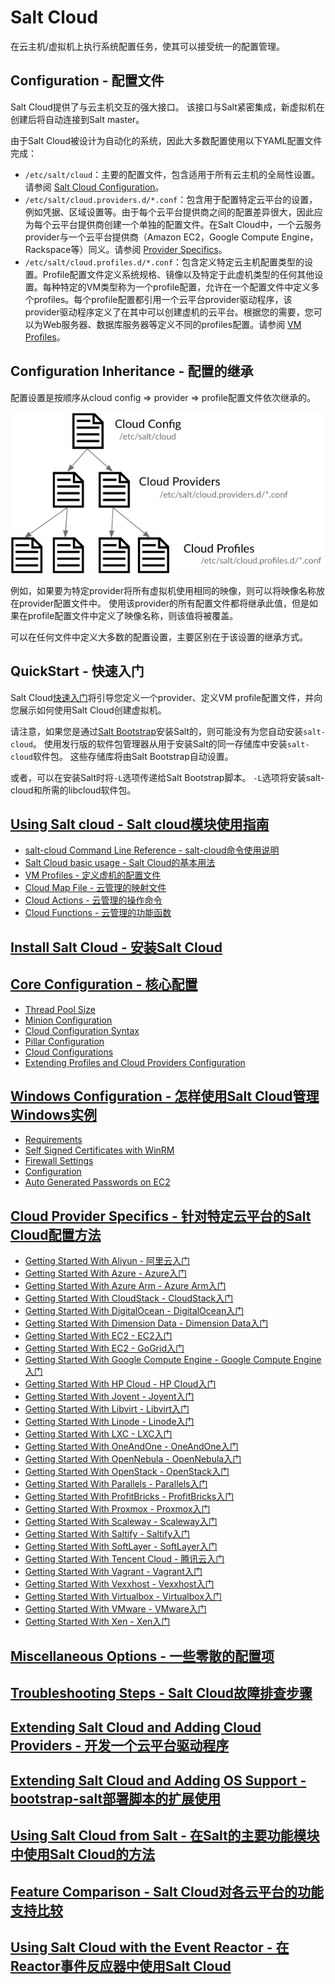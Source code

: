 # Salt Cloud

在云主机/虚拟机上执行系统配置任务，使其可以接受统一的配置管理。

## Configuration - 配置文件

Salt Cloud提供了与云主机交互的强大接口。 该接口与Salt紧密集成，新虚拟机在创建后将自动连接到Salt master。

由于Salt Cloud被设计为自动化的系统，因此大多数配置使用以下YAML配置文件完成：
 - `/etc/salt/cloud`：主要的配置文件，包含适用于所有云主机的全局性设置。请参阅 [Salt Cloud Configuration](https://github.com/watermelonbig/SaltStack-Chinese-ManualBook/blob/master/chapter15/15-3.Salt-Cloud-Core-Configuration.md)。
 - `/etc/salt/cloud.providers.d/*.conf`：包含用于配置特定云平台的设置，例如凭据、区域设置等。由于每个云平台提供商之间的配置差异很大，因此应为每个云平台提供商创建一个单独的配置文件。在Salt Cloud中，一个云服务provider与一个云平台提供商（Amazon EC2，Google Compute Engine，Rackspace等）同义。请参阅 [Provider Specifics](https://docs.saltstack.com/en/latest/topics/cloud/index.html#cloud-provider-specifics)。
 - `/etc/salt/cloud.profiles.d/*.conf`：包含定义特定云主机配置类型的设置。Profile配置文件定义系统规格、镜像以及特定于此虚机类型的任何其他设置。每种特定的VM类型称为一个profile配置，允许在一个配置文件中定义多个profiles。每个profile配置都引用一个云平台provider驱动程序，该provider驱动程序定义了在其中可以创建虚机的云平台。根据您的需要，您可以为Web服务器、数据库服务器等定义不同的profiles配置。请参阅 [VM Profiles](#Cloud-Provider-Specifics)。

## Configuration Inheritance - 配置的继承

配置设置是按顺序从cloud config => provider => profile配置文件依次继承的。

![cloud-settings-inheritance](./images/cloud-settings-inheritance.png)

例如，如果要为特定provider将所有虚拟机使用相同的映像，则可以将映像名称放在provider配置文件中。 使用该provider的所有配置文件都将继承此值，但是如果在profile配置文件中定义了映像名称，则该值将被覆盖。

可以在任何文件中定义大多数的配置设置，主要区别在于该设置的继承方式。

## QuickStart - 快速入门

Salt Cloud[快速入门](https://github.com/watermelonbig/SaltStack-Chinese-ManualBook/blob/master/chapter15/15-1.Salt-Cloud-QuickStart.md)将引导您定义一个provider、定义VM profile配置文件，并向您展示如何使用Salt Cloud创建虚拟机。

请注意，如果您是通过[Salt Bootstrap](https://github.com/watermelonbig/SaltStack-Chinese-ManualBook/blob/master/chapter03/03-3.Additional-Installation-Guides-补充安装说明.md)安装Salt的，则可能没有为您自动安装`salt-cloud`。 使用发行版的软件包管理器从用于安装Salt的同一存储库中安装`salt-cloud`软件包。 这些存储库将由Salt Bootstrap自动设置。

或者，可以在安装Salt时将`-L`选项传递给Salt Bootstrap脚本。 `-L`选项将安装salt-cloud和所需的libcloud软件包。

## [Using Salt cloud - Salt cloud模块使用指南](https://github.com/watermelonbig/SaltStack-Chinese-ManualBook/blob/master/chapter15/15-2.Using-Salt-Cloud.md)
 - [salt-cloud Command Line Reference - salt-cloud命令使用说明](https://github.com/watermelonbig/SaltStack-Chinese-ManualBook/blob/master/chapter15/15-2.Using-Salt-Cloud.md#salt-cloud-Command-Line-Reference---salt-cloud命令使用说明)
 - [Salt Cloud basic usage - Salt Cloud的基本用法](https://github.com/watermelonbig/SaltStack-Chinese-ManualBook/blob/master/chapter15/15-2.Using-Salt-Cloud.md#Salt-Cloud-basic-usage---Salt-Cloud的基本用法)
 - [VM Profiles - 定义虚机的配置文件](https://github.com/watermelonbig/SaltStack-Chinese-ManualBook/blob/master/chapter15/15-2.Using-Salt-Cloud.md#VM-Profiles---定义虚机的配置文件)
 - [Cloud Map File - 云管理的映射文件](https://github.com/watermelonbig/SaltStack-Chinese-ManualBook/blob/master/chapter15/15-2.Using-Salt-Cloud.md#Cloud-Map-File---云管理的映射文件)
 - [Cloud Actions - 云管理的操作命令](https://github.com/watermelonbig/SaltStack-Chinese-ManualBook/blob/master/chapter15/15-2.Using-Salt-Cloud.md#Cloud-Actions---云管理的操作命令)
 - [Cloud Functions - 云管理的功能函数](https://github.com/watermelonbig/SaltStack-Chinese-ManualBook/blob/master/chapter15/15-2.Using-Salt-Cloud.md#Cloud-Functions---云管理的功能函数)

## [Install Salt Cloud - 安装Salt Cloud](https://github.com/watermelonbig/SaltStack-Chinese-ManualBook/blob/master/chapter15/15-3.Salt-Cloud-Core-Configuration.md#Install-Salt-Cloud---安装Salt-Cloud)
## [Core Configuration - 核心配置](https://github.com/watermelonbig/SaltStack-Chinese-ManualBook/blob/master/chapter15/15-3.Salt-Cloud-Core-Configuration.md#Core-Configuration---核心配置)
 - [Thread Pool Size](https://github.com/watermelonbig/SaltStack-Chinese-ManualBook/blob/master/chapter15/15-3.Salt-Cloud-Core-Configuration.md#Thread-Pool-Size)
 - [Minion Configuration](https://github.com/watermelonbig/SaltStack-Chinese-ManualBook/blob/master/chapter15/15-3.Salt-Cloud-Core-Configuration.md#Minion-Configuration)
 - [Cloud Configuration Syntax](https://github.com/watermelonbig/SaltStack-Chinese-ManualBook/blob/master/chapter15/15-3.Salt-Cloud-Core-Configuration.md#Cloud-Configuration-Syntax)
 - [Pillar Configuration](https://github.com/watermelonbig/SaltStack-Chinese-ManualBook/blob/master/chapter15/15-3.Salt-Cloud-Core-Configuration.md#Pillar-Configuration)
 - [Cloud Configurations](https://github.com/watermelonbig/SaltStack-Chinese-ManualBook/blob/master/chapter15/15-3.Salt-Cloud-Core-Configuration.md#Cloud-Configurations)
 - [Extending Profiles and Cloud Providers Configuration](https://github.com/watermelonbig/SaltStack-Chinese-ManualBook/blob/master/chapter15/15-3.Salt-Cloud-Core-Configuration.md#Extending-Profiles-and-Cloud-Providers-Configuration)

## [Windows Configuration - 怎样使用Salt Cloud管理Windows实例](https://github.com/watermelonbig/SaltStack-Chinese-ManualBook/blob/master/chapter15/15-4.Salt-Cloud-Windows-Configuration.md)
 - [Requirements](https://github.com/watermelonbig/SaltStack-Chinese-ManualBook/blob/master/chapter15/15-4.Salt-Cloud-Windows-Configuration.md#Requirements)
 - [Self Signed Certificates with WinRM](https://github.com/watermelonbig/SaltStack-Chinese-ManualBook/blob/master/chapter15/15-4.Salt-Cloud-Windows-Configuration.md#Self-Signed-Certificates-with-WinRM)
 - [Firewall Settings](https://github.com/watermelonbig/SaltStack-Chinese-ManualBook/blob/master/chapter15/15-4.Salt-Cloud-Windows-Configuration.md#Firewall-Settings)
 - [Configuration](https://github.com/watermelonbig/SaltStack-Chinese-ManualBook/blob/master/chapter15/15-4.Salt-Cloud-Windows-Configuration.md#Configuration)
 - [Auto Generated Passwords on EC2](https://github.com/watermelonbig/SaltStack-Chinese-ManualBook/blob/master/chapter15/15-4.Salt-Cloud-Windows-Configuration.md#Auto-Generated-Passwords-on-EC2)

## [Cloud Provider Specifics - 针对特定云平台的Salt Cloud配置方法](https://github.com/watermelonbig/SaltStack-Chinese-ManualBook/blob/master/15.Salt-Cloud.md#Cloud-Provider-Specifics---针对特定云平台的Salt-Cloud配置方法)
 - [Getting Started With Aliyun - 阿里云入门](https://github.com/watermelonbig/SaltStack-Chinese-ManualBook/blob/master/chapter15/15-5.Salt-Cloud-Getting-Started-With-Aliyun.md)
 - [Getting Started With Azure - Azure入门](https://github.com/watermelonbig/SaltStack-Chinese-ManualBook/blob/master/chapter15/15-6.Salt-Cloud-Getting-Started-With-Azure.md)
 - [Getting Started With Azure Arm - Azure Arm入门](https://github.com/watermelonbig/SaltStack-Chinese-ManualBook/blob/master/chapter15/15-7.Salt-Cloud-Getting-Started-With-Azure-Arm.md)
 - [Getting Started With CloudStack - CloudStack入门](https://github.com/watermelonbig/SaltStack-Chinese-ManualBook/blob/master/chapter15/15-8.Salt-Cloud-Getting-Started-With-CloudStack.md)
 - [Getting Started With DigitalOcean - DigitalOcean入门](https://github.com/watermelonbig/SaltStack-Chinese-ManualBook/blob/master/chapter15/15-9.Salt-Cloud-Getting-Started-With-DigitalOcean.md)
 - [Getting Started With Dimension Data - Dimension Data入门](https://github.com/watermelonbig/SaltStack-Chinese-ManualBook/blob/master/chapter15/15-10.Salt-Cloud-Getting-Started-With-Dimension-Data.md)
 - [Getting Started With EC2 - EC2入门](https://github.com/watermelonbig/SaltStack-Chinese-ManualBook/blob/master/chapter15/15-11.Salt-Cloud-Getting-Started-With-EC2.md)
 - [Getting Started With EC2 - GoGrid入门](https://github.com/watermelonbig/SaltStack-Chinese-ManualBook/blob/master/chapter15/15-12.Salt-Cloud-Getting-Started-With-GoGrid.md)
 - [Getting Started With Google Compute Engine - Google Compute Engine入门](https://github.com/watermelonbig/SaltStack-Chinese-ManualBook/blob/master/chapter15/15-13.Salt-Cloud-Getting-Started-With-Google-Compute-Engine.md)
 - [Getting Started With HP Cloud - HP Cloud入门](https://github.com/watermelonbig/SaltStack-Chinese-ManualBook/blob/master/chapter15/15-14.Salt-Cloud-Getting-Started-With-HP-Cloud.md)
 - [Getting Started With Joyent - Joyent入门](https://github.com/watermelonbig/SaltStack-Chinese-ManualBook/blob/master/chapter15/15-15.Salt-Cloud-Getting-Started-With-Joyent.md)
 - [Getting Started With Libvirt - Libvirt入门](https://github.com/watermelonbig/SaltStack-Chinese-ManualBook/blob/master/chapter15/15-16.Salt-Cloud-Getting-Started-With-Libvirt.md)
 - [Getting Started With Linode - Linode入门](https://github.com/watermelonbig/SaltStack-Chinese-ManualBook/blob/master/chapter15/15-17.Salt-Cloud-Getting-Started-With-Linode.md)
 - [Getting Started With LXC - LXC入门](https://github.com/watermelonbig/SaltStack-Chinese-ManualBook/blob/master/chapter15/15-18.Salt-Cloud-Getting-Started-With-LXC.md)
 - [Getting Started With OneAndOne - OneAndOne入门](https://github.com/watermelonbig/SaltStack-Chinese-ManualBook/blob/master/chapter15/15-19.Salt-Cloud-Getting-Started-With-OneAndOne.md)
 - [Getting Started With OpenNebula - OpenNebula入门](https://github.com/watermelonbig/SaltStack-Chinese-ManualBook/blob/master/chapter15/15-20.Salt-Cloud-Getting-Started-With-OpenNebula.md)
 - [Getting Started With OpenStack - OpenStack入门](https://github.com/watermelonbig/SaltStack-Chinese-ManualBook/blob/master/chapter15/15-21.Salt-Cloud-Getting-Started-With-OpenStack.md)
 - [Getting Started With Parallels - Parallels入门](https://github.com/watermelonbig/SaltStack-Chinese-ManualBook/blob/master/chapter15/15-22.Salt-Cloud-Getting-Started-With-Parallels.md)
 - [Getting Started With ProfitBricks - ProfitBricks入门](https://github.com/watermelonbig/SaltStack-Chinese-ManualBook/blob/master/chapter15/15-23.Salt-Cloud-Getting-Started-With-ProfitBricks.md)
 - [Getting Started With Proxmox - Proxmox入门](https://github.com/watermelonbig/SaltStack-Chinese-ManualBook/blob/master/chapter15/15-24.Salt-Cloud-Getting-Started-With-Proxmox.md)
 - [Getting Started With Scaleway - Scaleway入门](https://github.com/watermelonbig/SaltStack-Chinese-ManualBook/blob/master/chapter15/15-25.Salt-Cloud-Getting-Started-With-Scaleway.md)
 - [Getting Started With Saltify - Saltify入门](https://github.com/watermelonbig/SaltStack-Chinese-ManualBook/blob/master/chapter15/15-26.Salt-Cloud-Getting-Started-With-Saltify.md)
 - [Getting Started With SoftLayer - SoftLayer入门](https://github.com/watermelonbig/SaltStack-Chinese-ManualBook/blob/master/chapter15/15-27.Salt-Cloud-Getting-Started-With-SoftLayer.md)
 - [Getting Started With Tencent Cloud - 腾讯云入门](https://github.com/watermelonbig/SaltStack-Chinese-ManualBook/blob/master/chapter15/15-40.Salt-Cloud-Getting-Started-With-TencentCloud.md)
 - [Getting Started With Vagrant - Vagrant入门](https://github.com/watermelonbig/SaltStack-Chinese-ManualBook/blob/master/chapter15/15-28.Salt-Cloud-Getting-Started-With-Vagrant.md)
 - [Getting Started With Vexxhost - Vexxhost入门](https://github.com/watermelonbig/SaltStack-Chinese-ManualBook/blob/master/chapter15/15-29.Salt-Cloud-Getting-Started-With-Vexxhost.md)
 - [Getting Started With Virtualbox - Virtualbox入门](https://github.com/watermelonbig/SaltStack-Chinese-ManualBook/blob/master/chapter15/15-30.Salt-Cloud-Getting-Started-With-Virtualbox.md)
 - [Getting Started With VMware - VMware入门](https://github.com/watermelonbig/SaltStack-Chinese-ManualBook/blob/master/chapter15/15-31.Salt-Cloud-Getting-Started-With-VMware.md)
 - [Getting Started With Xen - Xen入门](https://github.com/watermelonbig/SaltStack-Chinese-ManualBook/blob/master/chapter15/15-32.Salt-Cloud-Getting-Started-With-Xen.md)

## [Miscellaneous Options - 一些零散的配置项](https://github.com/watermelonbig/SaltStack-Chinese-ManualBook/blob/master/chapter15/15-33.Salt-Cloud-Miscellaneous-Options.md)
## [Troubleshooting Steps - Salt Cloud故障排查步骤](https://github.com/watermelonbig/SaltStack-Chinese-ManualBook/blob/master/chapter15/15-34.TroubleShooting-Salt-Cloud.md)
## [Extending Salt Cloud and Adding Cloud Providers - 开发一个云平台驱动程序](https://github.com/watermelonbig/SaltStack-Chinese-ManualBook/blob/master/chapter15/15-35.Extending-Salt-Cloud-Adding-Cloud-Providers.md)
## [Extending Salt Cloud and Adding OS Support - bootstrap-salt部署脚本的扩展使用](https://github.com/watermelonbig/SaltStack-Chinese-ManualBook/blob/master/chapter15/15-36.Extending-Salt-Cloud-Adding-OS-Support.md)
## [Using Salt Cloud from Salt - 在Salt的主要功能模块中使用Salt Cloud的方法](https://github.com/watermelonbig/SaltStack-Chinese-ManualBook/blob/master/chapter15/15-37.Using-Salt-Cloud-from-Salt.md)
## [Feature Comparison - Salt Cloud对各云平台的功能支持比较](https://github.com/watermelonbig/SaltStack-Chinese-ManualBook/blob/master/chapter15/15-38.Salt-Cloud-Feature-Comparison.md)
## [Using Salt Cloud with the Event Reactor - 在Reactor事件反应器中使用Salt Cloud](https://github.com/watermelonbig/SaltStack-Chinese-ManualBook/blob/master/chapter15/15-39.Using-Salt-Cloud-with-the-Event-Reactor.md)
